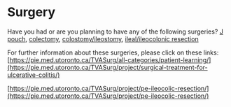 <h1>Surgery</h1>

Have you had or are you planning to have any of the following surgeries? [J pouch](jpouch), [colectomy](colectomy), [colostomy/ileostomy](colestomy), [ileal/ileocolonic resection](ileal)

For further information about these surgeries, please click on these links: 
[https://pie.med.utoronto.ca/TVASurg/all-categories/patient-learning/](https://pie.med.utoronto.ca/TVASurg/project/surgical-treatment-for-ulcerative-colitis/)

[https://pie.med.utoronto.ca/TVASurg/project/pe-ileocolic-resection/](https://pie.med.utoronto.ca/TVASurg/project/pe-ileocolic-resection/)


